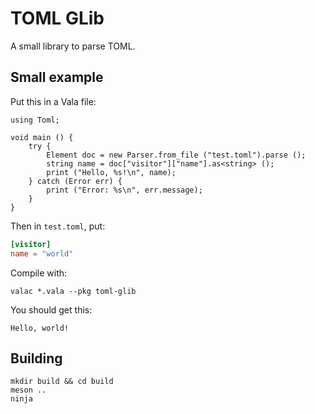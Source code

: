 # TOML GLib

A small library to parse TOML.

## Small example

Put this in a Vala file:

```vala
using Toml;

void main () {
    try {
        Element doc = new Parser.from_file ("test.toml").parse ();
        string name = doc["visitor"]["name"].as<string> ();
        print ("Hello, %s!\n", name);
    } catch (Error err) {
        print ("Error: %s\n", err.message);
    }
}
```

Then in `test.toml`, put:

```toml
[visitor]
name = "world"
```

Compile with:

```
valac *.vala --pkg toml-glib
```

You should get this:

```
Hello, world!
```

## Building

```
mkdir build && cd build
meson ..
ninja
```
